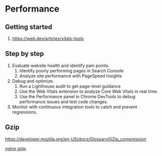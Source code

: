 # Performance

## Getting started

1. https://web.dev/articles/vitals-tools

## Step by step

1. Evaluate website health and identify pain points.
    1. Identify poorly performing pages in Search Console
    1. Analyze site performance with PageSpeed Insights
1. Debug and optimize.
    1. Run a Lighthouse audit to get page-level guidance
    1. Use the Web Vitals extension to analyze Core Web Vitals in real time.
    1. Use the Performance panel in Chrome DevTools to debug performance issues and test code changes.
1. Monitor with continuous integration tools to catch and prevent regressions.

## Gzip

https://developer.mozilla.org/en-US/docs/Glossary/GZip_compression

[nginx gzip](../../nginx/gzip.md)
